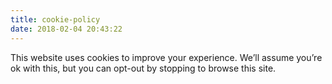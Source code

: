 ```yaml
---
title: cookie-policy
date: 2018-02-04 20:43:22
---
```

This website uses cookies to improve your experience. We’ll assume you’re ok with this, but you can opt-out by stopping to browse this site.
